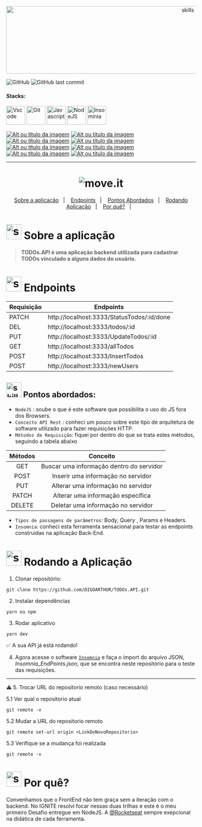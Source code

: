 <!-- VISUALIZAR NO VSCODE  CTRL + K  V -->

<!-- BADGES https://www.youtube.com/watch?v=cRoBt6AZgjc
https://dev.to/envoy_/150-badges-for-github-pnk

BUILD BADGES
https://shields.io
ICONS
https://simpleicons.org/?q=react
-->

<p align="center">
  <img  alt="skills"  width="950" height="180" src="https://user-images.githubusercontent.com/59892368/153734743-7d5d74b5-15b5-4aab-b6a0-d82ad725d94a.png">
</p> 

![GitHub](https://img.shields.io/github/license/DIGOARTHUR/TODOs.API)
![GitHub last commit](https://img.shields.io/github/last-commit/DIGOARTHUR/TODOs.API)


#### Stacks:
 <!------------------------------------Tasks-->
<p align="left">

  <a href="https://code.visualstudio.com/"><img  alt="Vscode"  width="50" height="50" src="https://user-images.githubusercontent.com/59892368/149663512-3f83da57-bdfe-4cef-bcc2-feb304a738ff.png"><a/>
  <a href="https://git-scm.com/"><img  alt="Git"  width="50" height="50" src="https://user-images.githubusercontent.com/59892368/149677999-f5947f0b-e535-4ba2-911c-1c5926045c35.png"><a/>
  <a href="https://github.com/braziljs/eloquente-javascript"><img  alt="Javascript"  width="50" height="50" src="https://user-images.githubusercontent.com/59892368/149663192-19043371-127c-47f0-8553-0f407c51e2c5.png"><a/>
  <a href="https://nodejs.org/en/"><img  alt="NodeJS"  width="50" height="50" src="https://user-images.githubusercontent.com/59892368/153734840-d6c26811-ed86-47b9-bb3a-154e9fa56190.svg"><a/>
   <a href="https://insomnia.rest/download"><img  alt="Insominia"  width="50" height="50" src="https://user-images.githubusercontent.com/59892368/153734890-e39524d5-25a3-4b93-8621-78cf0951e501.svg"><a/>
   

</p>
 <!------------------------------------Applied Concepts-->
 
<a href="https://devdigoarthur.notion.site/Map-a87c73417a064372b122bf448f4c6ed4"> ![Alt ou título da imagem](https://img.shields.io/badge/-Map-/?logo=JavaScript&logoColor=white&color=yellow)<a/>
 <a href="https://devdigoarthur.notion.site/Find-15db7431a72b4731af85671b65c88601"> ![Alt ou título da imagem](https://img.shields.io/badge/-Find-/?logo=JavaScript&logoColor=white&color=yellow)<a/>
<a href="https://devdigoarthur.notion.site/FindIndex-e70f496dc02e45c5a47ff3178dfc862e"> ![Alt ou título da imagem](https://img.shields.io/badge/-findIndex-/?logo=JavaScript&logoColor=white&color=yellow)<a/>
<a href="https://www.notion.so/devdigoarthur/Express-ec671f667c994bd2a28b7f6d99da6df0#2b3f574526614c19957987c3064cde80"> ![Alt ou título da imagem](https://img.shields.io/badge/-POST-/?logo=Node.js&logoColor=white&color=green)<a/>
<a href="https://www.notion.so/devdigoarthur/Express-ec671f667c994bd2a28b7f6d99da6df0#97dfbed0bdd84485a2703114f7949b7f"> ![Alt ou título da imagem](https://img.shields.io/badge/-GET-/?logo=Node.js&logoColor=white&color=green)<a/>
<a href="https://www.notion.so/devdigoarthur/Express-ec671f667c994bd2a28b7f6d99da6df0#130542c3c1264442a6e3ede5c0bf150e"> ![Alt ou título da imagem](https://img.shields.io/badge/-PUT-/?logo=Node.js&logoColor=white&color=green)<a/>
<a href="https://www.notion.so/devdigoarthur/Express-ec671f667c994bd2a28b7f6d99da6df0#155cd90973c243a0ae98054403e1c037"> ![Alt ou título da imagem](https://img.shields.io/badge/-DELETE-/?logo=Node.js&logoColor=white&color=green)<a/>
  <a href="https://www.notion.so/devdigoarthur/Express-ec671f667c994bd2a28b7f6d99da6df0#eeb9e721230a4157aa26f588c75fb549"> ![Alt ou título da imagem](https://img.shields.io/badge/-PATCH-/?logo=Node.js&logoColor=white&color=green)<a/>
   






---
    
 
  <h1 align="center">
  <img alt="move.it" title="move.it" src="https://user-images.githubusercontent.com/59892368/153732380-eb4f896d-23e3-44cd-8ccd-5ca75a34a80e.svg" />
</h1>


<p align="center">
  <a href="https://github.com/DIGOARTHUR/TODOs.API#--sobre-a-aplicação-">Sobre a aplicação</a>&nbsp;&nbsp;&nbsp;|&nbsp;&nbsp;&nbsp;
  <a href="https://github.com/DIGOARTHUR/TODOs.API#-endpoints"> Endpoints</a>&nbsp;&nbsp;&nbsp;|&nbsp;&nbsp;&nbsp;
  <a href="https://github.com/DIGOARTHUR/TODOs.API#-pontos-abordados-">Pontos Abordados</a>&nbsp;&nbsp;&nbsp;|&nbsp;&nbsp;&nbsp;
  <a href="https://github.com/DIGOARTHUR/TODOs.API#-rodando-a-aplicação">Rodando Aplicação</a>&nbsp;&nbsp;&nbsp;|&nbsp;&nbsp;&nbsp;
  <a href="https://github.com/DIGOARTHUR/TODOs.API#-por-quê--">Por quê?</a>&nbsp;&nbsp;&nbsp;|&nbsp;&nbsp;&nbsp;
</p> 

  
  
  
  
# <img  alt="skills"  width="40" height="40" src="https://user-images.githubusercontent.com/59892368/148622497-164365e8-f6b0-4f40-bc75-a0ed4da6059b.png">  Sobre a aplicação <!---write here : talk a little about project: what's does, example.  -->
> **TODOs.API é uma aplicação backend utilizada para cadastrar TODOs vinculado a alguns dados do usuário.** 



# <img  alt="skills"  width="40" height="40" src="https://user-images.githubusercontent.com/59892368/154178428-61812598-6d7e-42a6-a7da-2c6c581e6ebe.png"> Endpoints<!---write here : demonstration of the application layout.  -->

<div align="center">  
  
| Requisição | Endpoints                                 |
|------------|--------------------------------------------|
|    PATCH   | http://localhost:3333/StatusTodos/:id/done |
|     DEL    | http://localhost:3333/todos/:id            |
|     PUT    | http://localhost:3333/UpdateTodos/:id      |
|     GET    | http://localhost:3333/allTodos             |
|    POST    | http://localhost:3333/InsertTodos          |
|    POST    | http://localhost:3333/newUsers             |
  
</div>  

## <img  alt="skills"  width="40" height="40" src="https://user-images.githubusercontent.com/59892368/142231777-8c0e09fa-ac09-4654-89d6-6bb986bde09b.gif"> Pontos abordados: <!---write here: learned concepts ;    -->

* `NodeJS` : soube o que é este software que possibilita o uso do JS fora dos Browsers.
* `Conceito API Rest` : conheci um pouco sobre este tipo de arquitetura de software utilizado para fazer requisições HTTP.
* `Métodos de Requisição`: fiquei por dentro do que se trata estes métodos, seguindo a tabela abaixo  
  
<div align="center">  
  
| Métodos |                 Conceito                 |
|:-------:|:----------------------------------------:|
|   GET   | Buscar uma informação dentro do servidor |
|   POST  |    Inserir uma informação no servidor    |
|   PUT   |    Alterar uma informação no servidor    |
|  PATCH  |     Alterar uma informação específica    |
| DELETE  | Deletar uma informação no servidor       |
  
 </div>
   
* `Tipos de passagens de parâmetros`: Body, Query , Params e Headers.
* `Insomnia`: conheci esta ferramenta sensacional para testar as endpoints construídas na aplicação Back-End.
  
<!--
* `Array e Objeto JS` (uso do map)
* `CSS` (Grid e FlexBox)
* React
  * [`Propriedade`](https://devdigoarthur.notion.site/Propriedades-c51db4c88a264741bb09389fe20a25f7) (Aplicar passagem de propriedades nos Componentes)
  * [`Componente`](https://devdigoarthur.notion.site/Componentes-bc3ca1ebd97d4ccc8d11e6ab668eeb73) ( Divisão de elementos da aplicação)
  * [`Estado`](https://devdigoarthur.notion.site/Estado-e7c7508cb6bd4d81984ba5e8e50eab67) (UseState() - Controle de mudança de dados)
  * [`Router`](https://devdigoarthur.notion.site/Router-be30e083aad146eea64c89258434a024) ((Navegação pela a aplicação))
  -->
  






<!--
# <img  alt="skills"  width="40" height="40" src="https://user-images.githubusercontent.com/59892368/148622723-8e753e71-6bbf-46c3-b1b5-4fcc3d841a88.png"> Observações

:white_check_mark: FrontEnd
-->



 
 # <img  alt="skills"  width="40" height="40" src="https://user-images.githubusercontent.com/59892368/142216697-dd93272c-c614-4664-9d63-c4e4dfc3e0f3.gif"> Rodando a Aplicação
 


1. Clonar repositório:

```
git clone https://github.com/DIGOARTHUR/TODOs.API.git
```

2. Instalar dependências

```
yarn ou npm
```

3. Rodar aplicativo

```
yarn dev
```
✅ A sua API já está rodando!
  
4. Agora acesse o software  [`Insomnia`](https://insomnia.rest/download) e faça o import do arquivo JSON, *Insomnia_EndPoints.json*, que se encontra neste repositório para o teste das requisições.

  ---
  
:warning: 5. Trocar URL do repositorio remoto (caso necessário)

  5.1 Ver qual o repositorio atual
```
git remote -v
```
  5.2 Mudar a URL do repositorio remoto
```
git remote set-url origin <LinkDoNovoRepositorio>
```
  5.3 Verifique se a mudança foi realizada
```
git remote -v
```
  
 # <img  alt="skills"  width="40" height="40" src="https://user-images.githubusercontent.com/59892368/148622627-c1eaa513-ca90-49e2-b5b8-c11d369becef.png"> Por quê?  <!---write here : motivation that led to created ; why did you do this program?   -->
Convenhamos que o FrontEnd não tem graça sem a iteração com o backend. No IGNITE resolvi focar nessas duas trilhas e este é o meu primeiro Desafio entregue em NodeJS. A [@Rocketseat](https://github.com/Rocketseat) sempre exepcional na didática de cada ferramenta. 
 
<!--[Notion](https://devdigoarthur.notion.site/ReactJS-93c2209743ad43dcb4e813a4dc93da05) -->

 
